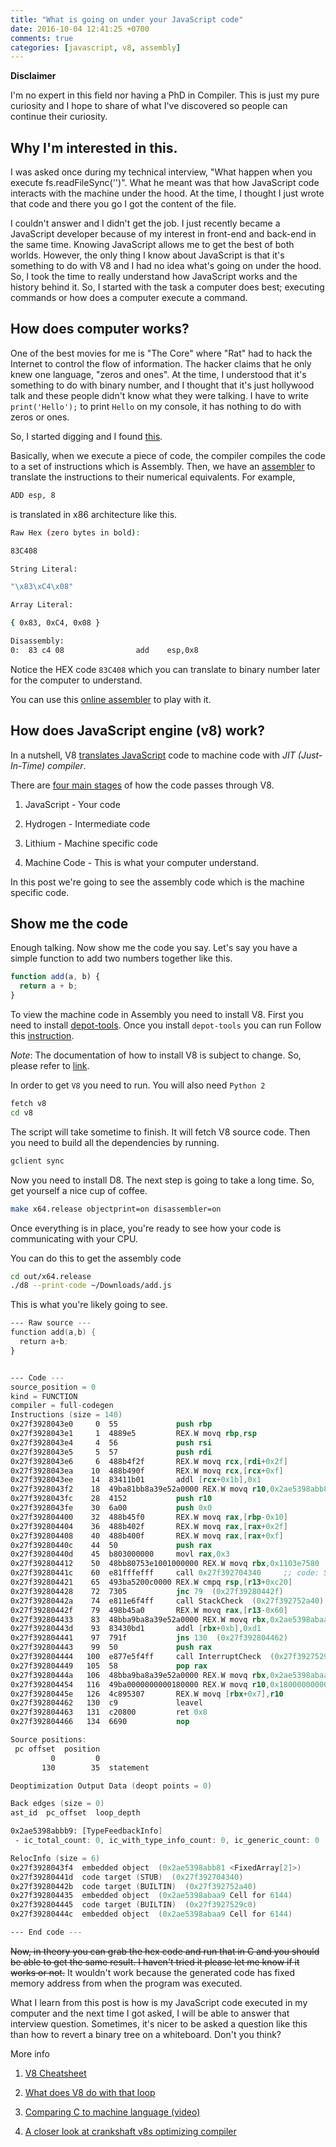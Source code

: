 ```yaml
---
title: "What is going on under your JavaScript code"
date: 2016-10-04 12:41:25 +0700
comments: true
categories: [javascript, v8, assembly]
---
```


**Disclaimer**

I'm no expert in this field nor having a PhD in Compiler. This is just my pure curiosity and I hope to share of what I've discovered so people can continue their curiosity.

## Why I'm interested in this. 
I was asked once during my technical interview, "What happen when you execute fs.readFileSync('')". What he meant was that how JavaScript code interacts with the machine under the hood. At the time, I thought I just wrote that code and there you go I got the content of the file. 

I couldn't answer and I didn't get the job. I just recently became a JavaScript developer because of my interest in front-end and back-end in the same time. Knowing JavaScript allows me to get the best of both worlds. However, the only thing I know about JavaScript is that it's something to do with V8 and I had no idea what's going on under the hood. So, I took the time to really understand how JavaScript works and the history behind it. So, I started with the task a computer does best; executing commands or how does a computer execute a command.

## How does computer works?
One of the best movies for me is "The Core" where "Rat" had to hack the Internet to control the flow of information. The hacker claims that he only knew one language, "zeros and ones". At the time, I understood that it's something to do with binary number, and I thought that it's just hollywood talk and these people didn't know what they were talking. I have to write `print('Hello');` to print `Hello` on my console, it has nothing to do with zeros or ones.

So, I started digging and I found [this](https://m.reddit.com/r/learnprogramming/comments/1pv40y/for_those_of_you_wondering_how_code_becomes_ones/).

Basically, when we execute a piece of code, the compiler compiles the code to a set of instructions which is Assembly. Then, we have an [assembler](https://en.wikipedia.org/wiki/Assembly_language#Assembler) to translate the instructions to their numerical equivalents. For example,

``` bash
ADD esp, 8
```

is translated in x86 architecture like this.

``` bash
Raw Hex (zero bytes in bold):

83C408   

String Literal:

"\x83\xC4\x08"

Array Literal:

{ 0x83, 0xC4, 0x08 }

Disassembly:
0:  83 c4 08                add    esp,0x8

```

Notice the HEX code `83C408` which you can translate to binary number later for the computer to understand.

You can use this [online assembler](https://defuse.ca/online-x86-assembler.htm) to play with it. 

## How does JavaScript engine (v8) work?
In a nutshell, V8 [translates JavaScript](http://thibaultlaurens.github.io/javascript/2013/04/29/how-the-v8-engine-works/)
code to machine code with *JIT (Just-In-Time) compiler*.

There are [four main stages](http://www.mattzeunert.com/2015/08/19/viewing-assembly-code-generated-by-v8.html) of how the code passes through V8.

1. JavaScript - Your code

2. Hydrogen - Intermediate code

3. Lithium - Machine specific code

4. Machine Code - This is what your computer understand.

In this post we're going to see the assembly code which is the machine specific code.

## Show me the code
Enough talking. Now show me the code you say. Let's say you have a simple function to add two numbers together like this.

``` javascript
function add(a, b) {
  return a + b;
}
```

To view the machine code in Assembly you need to install V8. First you need to install [depot-tools](https://www.chromium.org/developers/how-tos/install-depot-tools). Once you install `depot-tools` you can run
Follow this [instruction](https://github.com/v8/v8/wiki/Using%20Git).

*Note*: The documentation of how to install V8 is subject to change. So, please refer to [link](https://github.com/v8/v8/wiki/Building%20with%20GN).

In order to get `V8` you need to run. You will also need `Python 2`

``` bash
fetch v8
cd v8
```

The script will take sometime to finish. It will fetch V8 source code. Then you need to build all the dependencies by running.

``` bash
gclient sync
```

Now you need to install D8. The next step is going to take a long time. So, get yourself a nice cup of coffee.

``` bash
make x64.release objectprint=on disassembler=on
```

Once everything is in place, you're ready to see how your code is communicating with your CPU.

You can do this to get the assembly code

``` bash
cd out/x64.release
./d8 --print-code ~/Downloads/add.js
```

This is what you're likely going to see.

``` nasm
--- Raw source ---
function add(a,b) {
  return a+b;
}


--- Code ---
source_position = 0
kind = FUNCTION
compiler = full-codegen
Instructions (size = 140)
0x27f3928043e0     0  55             push rbp
0x27f3928043e1     1  4889e5         REX.W movq rbp,rsp
0x27f3928043e4     4  56             push rsi
0x27f3928043e5     5  57             push rdi
0x27f3928043e6     6  488b4f2f       REX.W movq rcx,[rdi+0x2f]
0x27f3928043ea    10  488b490f       REX.W movq rcx,[rcx+0xf]
0x27f3928043ee    14  83411b01       addl [rcx+0x1b],0x1
0x27f3928043f2    18  49ba81bb8a39e52a0000 REX.W movq r10,0x2ae5398abb81    ;; object: 0x2ae5398abb81 <FixedArray[2]>
0x27f3928043fc    28  4152           push r10
0x27f3928043fe    30  6a00           push 0x0
0x27f392804400    32  488b45f0       REX.W movq rax,[rbp-0x10]
0x27f392804404    36  488b402f       REX.W movq rax,[rax+0x2f]
0x27f392804408    40  488b400f       REX.W movq rax,[rax+0xf]
0x27f39280440c    44  50             push rax
0x27f39280440d    45  b803000000     movl rax,0x3
0x27f392804412    50  48bb80753e1001000000 REX.W movq rbx,0x1103e7580
0x27f39280441c    60  e81fffefff     call 0x27f392704340     ;; code: STUB, CEntryStub, minor: 8
0x27f392804421    65  493ba5200c0000 REX.W cmpq rsp,[r13+0xc20]
0x27f392804428    72  7305           jnc 79  (0x27f39280442f)
0x27f39280442a    74  e811e6f4ff     call StackCheck  (0x27f392752a40)    ;; code: BUILTIN
0x27f39280442f    79  498b45a0       REX.W movq rax,[r13-0x60]
0x27f392804433    83  48bba9ba8a39e52a0000 REX.W movq rbx,0x2ae5398abaa9    ;; object: 0x2ae5398abaa9 Cell for 6144
0x27f39280443d    93  83430bd1       addl [rbx+0xb],0xd1
0x27f392804441    97  791f           jns 130  (0x27f392804462)
0x27f392804443    99  50             push rax
0x27f392804444   100  e877e5f4ff     call InterruptCheck  (0x27f3927529c0)    ;; code: BUILTIN
0x27f392804449   105  58             pop rax
0x27f39280444a   106  48bba9ba8a39e52a0000 REX.W movq rbx,0x2ae5398abaa9    ;; object: 0x2ae5398abaa9 Cell for 6144
0x27f392804454   116  49ba0000000000180000 REX.W movq r10,0x180000000000
0x27f39280445e   126  4c895307       REX.W movq [rbx+0x7],r10
0x27f392804462   130  c9             leavel
0x27f392804463   131  c20800         ret 0x8
0x27f392804466   134  6690           nop

Source positions:
 pc offset  position
         0         0
       130        35  statement

Deoptimization Output Data (deopt points = 0)

Back edges (size = 0)
ast_id  pc_offset  loop_depth

0x2ae5398abbb9: [TypeFeedbackInfo]
 - ic_total_count: 0, ic_with_type_info_count: 0, ic_generic_count: 0

RelocInfo (size = 6)
0x27f3928043f4  embedded object  (0x2ae5398abb81 <FixedArray[2]>)
0x27f39280441d  code target (STUB)  (0x27f392704340)
0x27f39280442b  code target (BUILTIN)  (0x27f392752a40)
0x27f392804435  embedded object  (0x2ae5398abaa9 Cell for 6144)
0x27f392804445  code target (BUILTIN)  (0x27f3927529c0)
0x27f39280444c  embedded object  (0x2ae5398abaa9 Cell for 6144)

--- End code ---

```

~~Now, in theory you can grab the hex code and run that in C and you should be able to get the same result. I haven't tried it please let me know if it works or not.~~ It wouldn't work because the generated code has fixed memory address from when the program was executed.

What I learn from this post is how is my JavaScript code executed in my computer and the next time I got asked, I will be able to answer that interview question. Sometimes, it's nicer to be asked a question like this than how to revert a binary tree on a whiteboard. Don't you think? 

More info

1. [V8 Cheatsheet](https://gist.github.com/kevincennis/0cd2138c78a07412ef21)

2. [What does V8 do with that loop](https://wingolog.org/archives/2011/06/08/what-does-v8-do-with-that-loop)

3. [Comparing C to machine language (video)](https://www.youtube.com/watch?v=yOyaJXpAYZQ)

4. [A closer look at crankshaft v8s optimizing compiler](https://wingolog.org/archives/2011/08/02/a-closer-look-at-crankshaft-v8s-optimizing-compiler)
